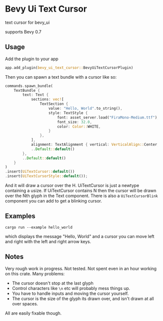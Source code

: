 # Bevy Ui Text Cursor

text cursor for bevy_ui

supports Bevy 0.7

## Usage

Add the plugin to your app

```rust
app.add_plugin(bevy_ui_text_cursor::BevyUiTextCursorPlugin)
```

Then you can spawn a text bundle with a cursor like so:

```rust
commands.spawn_bundle(
    TextBundle {
        text: Text {
            sections: vec![
                TextSection {
                    value: "Hello, World".to_string(), 
                    style: TextStyle {
                        font: asset_server.load("FiraMono-Medium.ttf"),
                        font_size: 32.0,
                        color: Color::WHITE,
                    }
                },
            ],
            alignment: TextAlignment { vertical: VerticalAlign::Center, horizontal:HorizontalAlign::Center },
            ..Default::default()
        },
        ..Default::default()
    }
)
.insert(UiTextCursor::default())
.insert(UiTextCursorStyle::default());
```

And it will draw a cursor over the H.
UiTextCursor is just a newtype containing a usize.
If UiTextCursor contains N then the cursor will be drawn over the Nth glyph in the Text component.
There is also a ```UiTextCursorBlink``` component you can add to get a blinking cursor.

## Examples

```
cargo run --example hello_world
```

which displays the message "Hello, World" and a cursor you can move left and right with the left and right arrow keys.

## Notes

Very rough work in progress. Not tested. Not spent even in an hour working on this crate. Many problems:

* The cursor doesn't stop at the last glyph
* Control characters like ```\n``` etc will probably mess things up.
* You have to handle inputs and moving the cursor yourself.
* The cursor is the size of the glyph its drawn over, and isn't drawn at all over spaces.

All are easily fixable though.